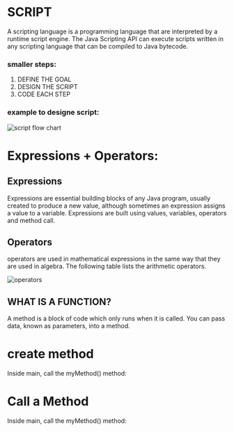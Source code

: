 # SCRIPT 
A scripting language is a programming language that are interpreted by a runtime script engine.
The Java Scripting API can execute scripts written in any scripting language that can be compiled to Java bytecode.

### smaller steps:
1. DEFINE THE GOAL 
1. DESIGN THE SCRIPT 
1. CODE EACH STEP 

### example to designe script:

![script flow chart](https://i.stack.imgur.com/hJTsv.png)


# Expressions + Operators: 

## Expressions
Expressions are essential building blocks of any Java program, usually created to produce a new value, although sometimes an expression assigns a value to a variable. Expressions are built using values, variables, operators and method call.

## Operators
operators are used in mathematical expressions in the same way that they are used in algebra. The following table lists the arithmetic operators.

![operators](https://contribute.geeksforgeeks.org/wp-content/uploads/arithmetic-operators.png)

## WHAT IS A FUNCTION?
A method is a block of code which only runs when it is called.
You can pass data, known as parameters, into a method.

# create method 
Inside main, call the myMethod() method:

# Call a Method
Inside main, call the myMethod() method:
